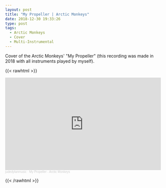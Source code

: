 ```yaml
---
layout: post
title: "My Propeller | Arctic Monkeys"
date: 2018-12-30 19:33:26
type: post
tags:
  - Arctic Monkeys
  - Cover
  - Multi-Instrumental
---
```


Cover of the Arctic Monkeys' "My Propeller" 
(this recording was made in 2018 with all instruments played by myself).

{{< rawhtml  >}}

<iframe width="100%" height="300" scrolling="no" frameborder="no" allow="autoplay" src="https://w.soundcloud.com/player/?url=https%3A//api.soundcloud.com/tracks/551757222&color=%23c62129&auto_play=false&hide_related=false&show_comments=true&show_user=true&show_reposts=false&show_teaser=true&visual=true"></iframe><div style="font-size: 10px; color: #cccccc;line-break: anywhere;word-break: normal;overflow: hidden;white-space: nowrap;text-overflow: ellipsis; font-family: Interstate,Lucida Grande,Lucida Sans Unicode,Lucida Sans,Garuda,Verdana,Tahoma,sans-serif;font-weight: 100;"><a href="https://soundcloud.com/user-580561710" title="judedylanmusic" target="_blank" style="color: #cccccc; text-decoration: none;">judedylanmusic</a> · <a href="https://soundcloud.com/user-580561710/my-propeller-arctic-monkeys-cover" title="My Propeller - Arctic Monkeys" target="_blank" style="color: #cccccc; text-decoration: none;">My Propeller - Arctic Monkeys</a></div>

{{< /rawhtml >}}
<br/>

